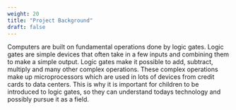 ```yaml
---
weight: 20
title: "Project Background"
draft: false
---
```


Computers are built on fundamental operations done by logic gates. 
Logic gates are simple devices that often take in a few inputs and combining them to make a simple output.
Logic gates make it possible to add, subtract, multiply and many other complex operations.
These complex operations make up microprocessors which are used in lots of devices from credit cards to data centers.
This is why it is important for children to be introduced to logic gates, so they can understand todays technology 
and possibly pursue it as a field.